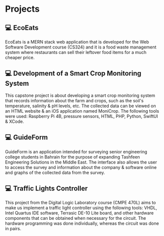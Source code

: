 <!-- 
id: projects
style: "display: none;"
-->

# Projects

## 💻 EcoEats
EcoEats is a MERN stack web application that is developed for the Web Software Development course (CS324) and it is a food waste management system where restaurants can sell their leftover food items for a much cheaper price.



## 💻 Development of a Smart Crop Monitoring System
This capstone project is about developing a smart crop monitoring system that records information about the farm and crops, such as the soil's temperature, salinity & pH levels, etc. The collected data can be viewed on an HTML website & an iOS application named MoniCrop.
The following tools were used: Raspberry Pi 4B, pressure sensors, HTML, PHP, Python, SwiftUI & XCode.



## 💻 GuideForm
GuideForm is an application intended for surveying senior engineering college students in Bahrain for the purpose of expanding Tashfeen Engineering Solutions in the Middle East.
The interface also allows the user to access the survey and information about the company & software online and graphs of the collected data from the survey.



## 💻 Traffic Lights Controller
This project from the Digital Logic Laboratory course (CMPE 470L) aims to make us implement a traffic light controller using the following tools: VHDL, Intel Quartus IDE software, Terrasic DE-10 Lite board, and other hardware components that can be obtained when necessary for the circuit. The hardware programming was done individually, whereas the circuit was done in pairs.
